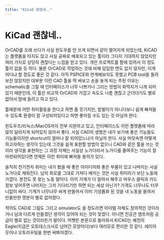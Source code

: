 ```yaml
---
title: "KiCad 괜찮네.."
---
```

# KiCad 괜찮네..


OrCAD를 오래 쓰다가 사실 윈도우를 안 쓰게 되면서 같이 멀어지게 되었는데, KiCAD는 플랫폼을 타지도 않고 사실 공짜로 배포되고 있는 툴이라 그다지 기대하지 않았지만 여러 가지로 상당히 괜찮다는 느낌을 받고 있다. 개인 프로젝트를 함에 있어서 이 정도 툴이 없을 듯 하다. 물론 OrCAD로 작업하는 것에 비해 답답한 면도 없지 않지만, 이게 어디냐 할 정도로 좋은 것 같다. 아직 PSPICE와 연계해보지도 못했고 PCB tool을 돌려보진 않았지만 대부분 이런 CAD 툴을 딱 써보고 손을 놓게 되는 주된 이유는 schematic을 그릴 때 인터페이스가 너무 나쁘거나 그리는 방법이 화딱지가 나게 되어있기 때문인데, 이 툴은 비교적 OrCAD와 가깝고 속도도 나름 괜찮고 군더더기도 별로 없어서 맘에 들려고 하고 있다.




툴때문에 어떤 취미활동을 한다고 하면 좀 웃기지만, 밥벌이가 아니다보니 쉽게 빠져들 수 있도록 환경이 잘 구성되어있다고 하면 좋아질 수도 있는 것 아닐까 한다.




윈도우즈/리눅스/MacOS까지 전부 지원하고 있고, 인터페이스도 이런 플랫폼에 따라 많이 달라지게 되어있지 않아서 좋다. 사실 CAD의 생명은 내가 보기에 좋은 기능들도 기능들이지만 shortcut이 얼마나 잘 되어있느냐가 아닐까 한다. 사실 머릿속엔 어떻게 하고자하는 생각이 있는데 그것을 쉽게 표현할 방법이 없으니 CAD와 같은 툴을 쓰는 것이라 생각을 표현하는 그 과정 자체는 사실상 노가다라서 노가다를 줄여주는 기능이 잘 마련되어있다면 언제든 이런 취미에 빠져들 용의가 있다.




솔직히 전기전자 취미는 내가 봤을 때 좋은 아이디어와 좋은 부품이 있고 나머지는 사실 노가다로 채워진다. 남의 회로를 그대로 가져다 베끼는 것은 사실 취미라기 보단 노동에 가깝다. 본전도 못 찾는 노동 말이다. 이미 기계가 다 알아서 해주고 마우스 클릭과 카드 정보 넣어주면 나머지는 그저 기다리기만 하면 되는 세상 아닌가? 가격도 너무나도 터무니없이 싸다. 기계가 너무너무 싸게 만들어서 이미 기성품화 된 것을 내 노동을 들여서 만들만한 명분이 별로 없어졌다.




적어도 CAD로 그림도 그리고 simulator도 쓸 정도라면 아이템 자체도 창의적인 것이라거나 남과 다르게 만들겠단 생각이 있어야 되는 것이 맞겠다. 아니면 진공관 앰프처럼 공급이 별로 없는 것이라든가 말이다. 어쨋든 본론으로 돌아와서 KiCAD는 예전의 Eagle(지금은 오토데스크사로 넘어간 모양이다)보다 여러모로 편리한 것 같다. 레이아웃이나 오토라우팅을 한번 써봐야겠다. 


